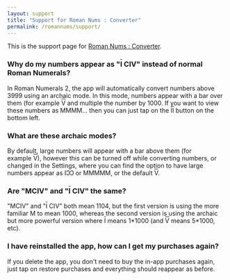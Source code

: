 ```yaml
---
layout: support
title: "Support for Roman Nums : Converter"
permalink: /romannums/support/
---
```


This is the support page for [Roman Nums : Converter](/romannums/).


### Why do my numbers appear as "<span style="text-decoration:overline">I</span> CIV" instead of normal Roman Numerals?

In Roman Numerals 2, the app will automatically convert numbers above 3999 using an archaic mode. In this mode, numbers appear with a bar over them (for example <span style="text-decoration:overline">V</span> and multiple the number by 1000. If you want to view these numbers as MMMM... then you can just tap on the <span style="text-decoration:overline">II</span> button on the bottom left.


### What are these archaic modes?

By default, large numbers will appear with a bar above them (for example <span style="text-decoration:overline">V</span>), however this can be turned off while converting numbers, or changed in the Settings, where you can find the option to have large numbers appear as IↃↃ or MMMMM, or the default <span style="text-decoration:overline">V</span>.


### Are "MCIV" and "<span style="text-decoration:overline">I</span> CIV" the same?

"MCIV" and "<span style="text-decoration:overline">I</span> CIV" both mean 1104, but the first version is using the more familiar M to mean 1000, whereas the second version is using the archaic but more powerful version where <span style="text-decoration:overline">Ⅰ</span> means 1\*1000 (and <span style="text-decoration:overline">V</span> means 5\*1000, etc).


### I have reinstalled the app, how can I get my purchases again?

If you delete the app, you don't need to buy the in-app purchases again, just tap on restore purchases and everything should reappear as before.
